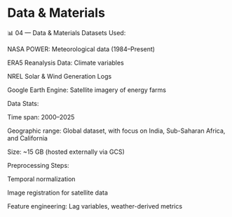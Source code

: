 # Data & Materials

📊 04 — Data & Materials
Datasets Used:

NASA POWER: Meteorological data (1984–Present)

ERA5 Reanalysis Data: Climate variables

NREL Solar & Wind Generation Logs

Google Earth Engine: Satellite imagery of energy farms

Data Stats:

Time span: 2000–2025

Geographic range: Global dataset, with focus on India, Sub-Saharan Africa, and California

Size: ~15 GB (hosted externally via GCS)

Preprocessing Steps:

Temporal normalization

Image registration for satellite data

Feature engineering: Lag variables, weather-derived metrics

